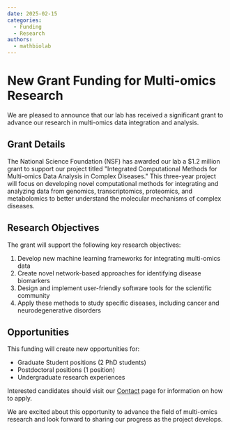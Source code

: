 ```yaml
---
date: 2025-02-15
categories:
  - Funding
  - Research
authors:
  - mathbiolab
---
```


# New Grant Funding for Multi-omics Research

We are pleased to announce that our lab has received a significant grant to advance our research in multi-omics data integration and analysis.

<!-- more -->

## Grant Details

The National Science Foundation (NSF) has awarded our lab a $1.2 million grant to support our project titled "Integrated Computational Methods for Multi-omics Data Analysis in Complex Diseases." This three-year project will focus on developing novel computational methods for integrating and analyzing data from genomics, transcriptomics, proteomics, and metabolomics to better understand the molecular mechanisms of complex diseases.

## Research Objectives

The grant will support the following key research objectives:

1. Develop new machine learning frameworks for integrating multi-omics data
2. Create novel network-based approaches for identifying disease biomarkers
3. Design and implement user-friendly software tools for the scientific community
4. Apply these methods to study specific diseases, including cancer and neurodegenerative disorders

## Opportunities

This funding will create new opportunities for:

- Graduate Student positions (2 PhD students)
- Postdoctoral positions (1 position)
- Undergraduate research experiences

Interested candidates should visit our [Contact](../../contact/index.md) page for information on how to apply.

We are excited about this opportunity to advance the field of multi-omics research and look forward to sharing our progress as the project develops.
